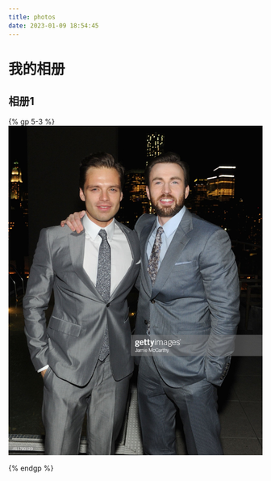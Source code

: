```yaml
---
title: photos
date: 2023-01-09 18:54:45
---
```

# 我的相册

## 相册1
{% gp 5-3 %}
  ![gettyimages-481793123-2048x2048](https://raw.githubusercontent.com/afe45998/hexo_images/main/images/gettyimages-481793123-2048x2048.jpg)
  
{% endgp %}